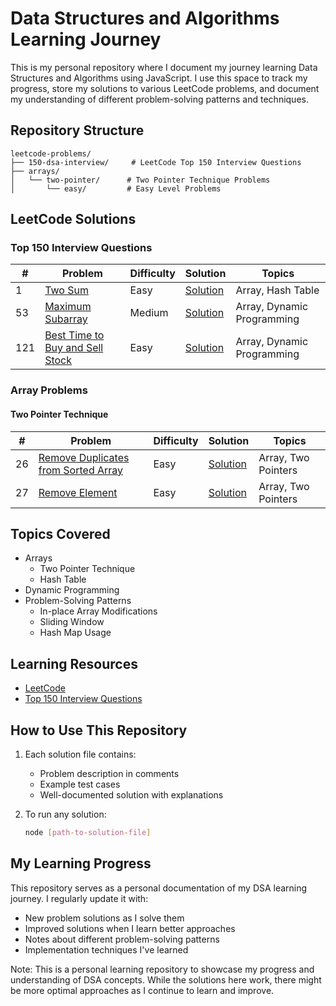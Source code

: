# Data Structures and Algorithms Learning Journey

This is my personal repository where I document my journey learning Data Structures and Algorithms using JavaScript. I use this space to track my progress, store my solutions to various LeetCode problems, and document my understanding of different problem-solving patterns and techniques.

## Repository Structure

```
leetcode-problems/
├── 150-dsa-interview/     # LeetCode Top 150 Interview Questions
├── arrays/
│   └── two-pointer/      # Two Pointer Technique Problems
│       └── easy/         # Easy Level Problems
```

## LeetCode Solutions

### Top 150 Interview Questions

| #   | Problem                                                                                           | Difficulty | Solution                                                                             | Topics                     |
| --- | ------------------------------------------------------------------------------------------------- | ---------- | ------------------------------------------------------------------------------------ | -------------------------- |
| 1   | [Two Sum](https://leetcode.com/problems/two-sum/)                                                 | Easy       | [Solution](leetcode-problems/150-dsa-interview/array/two_sum.js)                     | Array, Hash Table          |
| 53  | [Maximum Subarray](https://leetcode.com/problems/maximum-subarray/)                               | Medium     | [Solution](leetcode-problems/150-dsa-interview/array/maximum-subarray.js)            | Array, Dynamic Programming |
| 121 | [Best Time to Buy and Sell Stock](https://leetcode.com/problems/best-time-to-buy-and-sell-stock/) | Easy       | [Solution](leetcode-problems/150-dsa-interview/array/best-time-to-buy-sell-stock.js) | Array, Dynamic Programming |

### Array Problems

#### Two Pointer Technique

| #   | Problem                                                                                                   | Difficulty | Solution                                                                                     | Topics              |
| --- | --------------------------------------------------------------------------------------------------------- | ---------- | -------------------------------------------------------------------------------------------- | ------------------- |
| 26  | [Remove Duplicates from Sorted Array](https://leetcode.com/problems/remove-duplicates-from-sorted-array/) | Easy       | [Solution](leetcode-problems/arrays/two-pointer/easy/remove-duplicates-from-sorted-array.js) | Array, Two Pointers |
| 27  | [Remove Element](https://leetcode.com/problems/remove-element/)                                           | Easy       | [Solution](leetcode-problems/arrays/two-pointer/easy/remove-element.js)                      | Array, Two Pointers |

## Topics Covered

- Arrays
  - Two Pointer Technique
  - Hash Table
- Dynamic Programming
- Problem-Solving Patterns
  - In-place Array Modifications
  - Sliding Window
  - Hash Map Usage

## Learning Resources

- [LeetCode](https://leetcode.com/)
- [Top 150 Interview Questions](https://leetcode.com/problem-list/top-interview-150/)

## How to Use This Repository

1. Each solution file contains:

   - Problem description in comments
   - Example test cases
   - Well-documented solution with explanations

2. To run any solution:
   ```bash
   node [path-to-solution-file]
   ```

## My Learning Progress

This repository serves as a personal documentation of my DSA learning journey. I regularly update it with:

- New problem solutions as I solve them
- Improved solutions when I learn better approaches
- Notes about different problem-solving patterns
- Implementation techniques I've learned

Note: This is a personal learning repository to showcase my progress and understanding of DSA concepts. While the solutions here work, there might be more optimal approaches as I continue to learn and improve.
